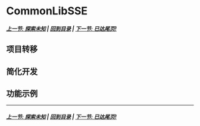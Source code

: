 # CommonLibSSE
##### [上一节: 探索未知](/docs/ToUnknown.md) | [回到目录](../README.md) | [下一节: 已达尾页!](/docs/CommonLibSSE.md)

## 项目转移

## 简化开发

## 功能示例

***
##### [上一节: 探索未知](/docs/ToUnknown.md) | [回到目录](../README.md) | [下一节: 已达尾页!](/docs/CommonLibSSE.md)